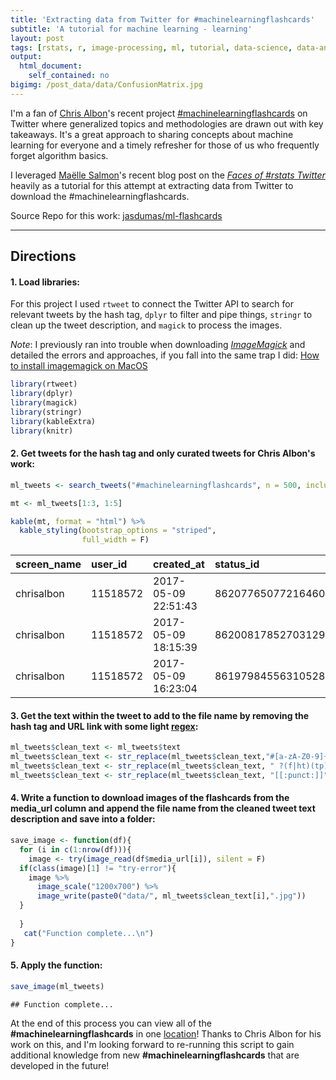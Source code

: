 ```yaml
---
title: 'Extracting data from Twitter for #machinelearningflashcards'
subtitle: 'A tutorial for machine learning - learning'
layout: post
tags: [rstats, r, image-processing, ml, tutorial, data-science, data-analysis]
output: 
  html_document: 
    self_contained: no
bigimg: /post_data/data/ConfusionMatrix.jpg
---
```




I'm a fan of [Chris Albon](https://chrisalbon.com/)'s recent project [#machinelearningflashcards](https://twitter.com/hashtag/machinelearningflashcards?src=hash) on Twitter where generalized topics and methodologies are drawn out with key takeaways. It's a great approach to sharing concepts about machine learning for everyone and a timely refresher for those of us who frequently forget algorithm basics.

I leveraged [Maëlle Salmon](https://github.com/maelle)'s recent blog post on the [*Faces of #rstats Twitter*](http://www.masalmon.eu/2017/03/19/facesofr/) heavily as a tutorial for this attempt at extracting data from Twitter to download the #machinelearningflashcards.

Source Repo for this work: [jasdumas/ml-flashcards](https://github.com/jasdumas/ml-flashcards)

___

## Directions

#### 1. Load libraries:

For this project I used `rtweet` to connect the Twitter API to search for relevant tweets by the hash tag, `dplyr` to filter and pipe things, `stringr` to clean up the tweet description, and `magick` to process the images. 

*Note*: I previously ran into trouble when downloading [*ImageMagick*](https://www.imagemagick.org/script/index.php) and detailed the errors and approaches, if you fall into the same trap I did: [How to install imagemagick on MacOS](https://gist.github.com/jasdumas/29caf5a9ce0104aa6bf14183ee1e3cd8)

```r
library(rtweet)
library(dplyr)
library(magick)
library(stringr)
library(kableExtra)
library(knitr)
```

#### 2. Get tweets for the hash tag and only curated tweets for Chris Albon's work: 

```r
ml_tweets <- search_tweets("#machinelearningflashcards", n = 500, include_rts = FALSE) %>% filter(screen_name == 'chrisalbon')
```


```r
mt <- ml_tweets[1:3, 1:5]

kable(mt, format = "html") %>%
  kable_styling(bootstrap_options = "striped", 
                full_width = F) 
```

<?xml version="1.0" encoding="UTF-8"?>
<table class="table table-striped" style="width: auto !important; margin-left: auto; margin-right: auto;">
 <thead>
  <tr>
   <th style="text-align:left;"> screen_name </th>
   <th style="text-align:left;"> user_id </th>
   <th style="text-align:left;"> created_at </th>
   <th style="text-align:left;"> status_id </th>
   <th style="text-align:left;"> text </th>
  </tr>
 </thead>
<tbody>
  <tr>
   <td style="text-align:left;"> chrisalbon </td>
   <td style="text-align:left;"> 11518572 </td>
   <td style="text-align:left;"> 2017-05-09 22:51:43 </td>
   <td style="text-align:left;"> 862077650772164608 </td>
   <td style="text-align:left;"> Mean Squared Error #machinelearningflashcards https://t.co/K1iDqLV5DD </td>
  </tr>
  <tr>
   <td style="text-align:left;"> chrisalbon </td>
   <td style="text-align:left;"> 11518572 </td>
   <td style="text-align:left;"> 2017-05-09 18:15:39 </td>
   <td style="text-align:left;"> 862008178527031296 </td>
   <td style="text-align:left;"> R-Squared #machinelearningflashcards https://t.co/73gR8tb5PA </td>
  </tr>
  <tr>
   <td style="text-align:left;"> chrisalbon </td>
   <td style="text-align:left;"> 11518572 </td>
   <td style="text-align:left;"> 2017-05-09 16:23:04 </td>
   <td style="text-align:left;"> 861979845563105280 </td>
   <td style="text-align:left;"> Motivation For Kernel PCA #machinelearningflashcards https://t.co/AhLB91gHBh </td>
  </tr>
</tbody>
</table>

#### 3. Get the text within the tweet to add to the file name by removing the hash tag and URL link with some light [regex](https://en.wikipedia.org/wiki/Regular_expression): 

```r
ml_tweets$clean_text <- ml_tweets$text
ml_tweets$clean_text <- str_replace(ml_tweets$clean_text,"#[a-zA-Z0-9]{1,}", "") # remove the hashtag
ml_tweets$clean_text <- str_replace(ml_tweets$clean_text, " ?(f|ht)(tp)(s?)(://)(.*)[.|/](.*)", "") # remove the url link
ml_tweets$clean_text <- str_replace(ml_tweets$clean_text, "[[:punct:]]", "") # remove punctuation
```

#### 4. Write a function to download images of the flashcards from the media_url column and append the file name from the cleaned tweet text description and save into a folder:


```r
save_image <- function(df){
  for (i in c(1:nrow(df))){
    image <- try(image_read(df$media_url[i]), silent = F)
  if(class(image)[1] != "try-error"){
    image %>%
      image_scale("1200x700") %>%
      image_write(paste0("data/", ml_tweets$clean_text[i],".jpg"))
  }
 
  }
   cat("Function complete...\n")
}
```



#### 5. Apply the function:

```r
save_image(ml_tweets)
```

```
## Function complete...
```

At the end of this process you can view all of the **#machinelearningflashcards** in one [location](https://github.com/jasdumas/ml-flashcards/tree/master/data)! Thanks to Chris Albon for his work on this, and I'm looking forward to re-running this script to gain additional knowledge from new **#machinelearningflashcards** that are developed in the future! 


